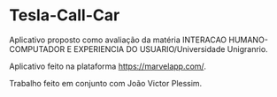 # Tesla-Call-Car

Aplicativo proposto como avaliação da matéria INTERACAO HUMANO-COMPUTADOR E EXPERIENCIA DO USUARIO/Universidade Unigranrio.

Aplicativo feito na plataforma https://marvelapp.com/.

Trabalho feito em conjunto com João Victor Plessim. 
